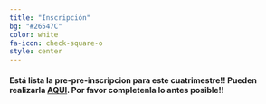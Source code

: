 ```yaml
---
title: "Inscripción"
bg: "#26547C"
color: white
fa-icon: check-square-o
style: center
---
```


<!-- #### Ya está cerrada la inscripción para el segundo cuatri del 2020. Te esperamos la siguiente edición!! -->
#### Está lista la pre-pre-inscripcion para este cuatrimestre!! Pueden realizarla [AQUI](https://forms.gle/MdB47gyGxdfKcKX47). Por favor completenla lo antes posible!!
